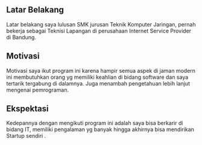 

[//]: # (Ceritakan sedikit tentang latar belakangmu seperti pendidikan terakhir atau pekerjaan sebelumnya)
## Latar Belakang
Latar belakang saya lulusan SMK jurusan Teknik Komputer Jaringan, pernah bekerja sebagai Teknisi Lapangan di perusahaan Internet Service Provider di Bandung.

[//]: # (Motivasi apa yang mendorongmu untuk ikut program coding bootcamp di Hacktiv8?)
## Motivasi
Motivasi saya ikut program ini karena hampir semua aspek di jaman modern ini membutuhkan orang yg memiliki keahlian di bidang software dan saya tertarik tergabung di dalamnya. Juga menambah pengetahuan lebih lanjut mengenai pemrograman.

[//]: # (Beri tahu kami, apa yang ingin kamu dapatkan di Hacktiv8 dan apa yang ingin kamu capai setelah lulus dari sini?)
## Ekspektasi
Kedepannya dengan mengikuti program ini adalah saya bisa berkarir di bidang IT, memiliki pengalaman yg banyak hingga akhirnya bisa mendirikan Startup sendiri .

[//]: # (Apakah ada hal lain yang ingin disampaikan? Bila ada, kamu bebas untuk menuliskannya)
